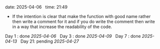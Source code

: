 date: 2025-04-06  
time: 21:49  

- If the intention is clear that make the function with good name rather then write a comment for it and if you do write the comment then write in a way that increase the readability of the code.
  

Day 1 : done *2025-04-06*  
Day 3 : done *2025-04-09*  
Day 7 : done *2025-04-13*  
Day 21: pending *2025-04-27* 